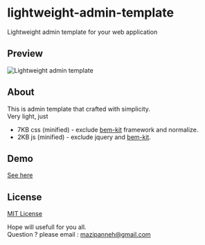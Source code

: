 # lightweight-admin-template
 Lightweight admin template for your web application
 
## Preview
![Lightweight admin template](https://raw.githubusercontent.com/mazipan/lightweight-admin-template/master/preview.PNG)

## About
This is admin template that crafted with simplicity.<br/>
Very light, just 
- 7KB css (minified) - exclude [bem-kit](https://github.com/mazipan/bem-kit) framework and normalize. 
- 2KB js (minified) - exclude jquery and [bem-kit](https://github.com/mazipan/bem-kit).

## Demo
[See here](https://mazipan.github.io/lightweight-admin-template/)

## License
[MIT License](https://github.com/mazipan/lightweight-admin-template/blob/master/LICENSE)

Hope will usefull for you all.<br/>
Question ? please email : mazipanneh@gmail.com
